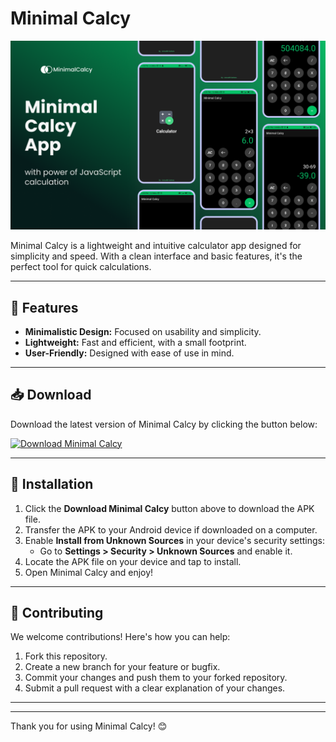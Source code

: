# Minimal Calcy

![Minimal Calcy Thumbnail](https://github.com/anirudhhbehera/Minimal-Calcy/blob/master/Thumbnail.png?raw=true)

Minimal Calcy is a lightweight and intuitive calculator app designed for simplicity and speed. With a clean interface and basic features, it's the perfect tool for quick calculations.

---

## 🌟 Features
- **Minimalistic Design:** Focused on usability and simplicity.
- **Lightweight:** Fast and efficient, with a small footprint.
- **User-Friendly:** Designed with ease of use in mind.

---

## 📥 Download

Download the latest version of Minimal Calcy by clicking the button below:

[![Download Minimal Calcy](https://img.shields.io/badge/Download-Minimal_Calcy-brightgreen?style=for-the-badge&logo=android)](https://github.com/anirudhhbehera/Minimal-Calcy/blob/V0.0.1/Minimalcalcy.apk?raw=true)

---

## 🚀 Installation
1. Click the **Download Minimal Calcy** button above to download the APK file.
2. Transfer the APK to your Android device if downloaded on a computer.
3. Enable **Install from Unknown Sources** in your device's security settings:
   - Go to **Settings > Security > Unknown Sources** and enable it.
4. Locate the APK file on your device and tap to install.
5. Open Minimal Calcy and enjoy!

---

## 🤝 Contributing

We welcome contributions! Here's how you can help:
1. Fork this repository.
2. Create a new branch for your feature or bugfix.
3. Commit your changes and push them to your forked repository.
4. Submit a pull request with a clear explanation of your changes.

---
---

Thank you for using Minimal Calcy! 😊
